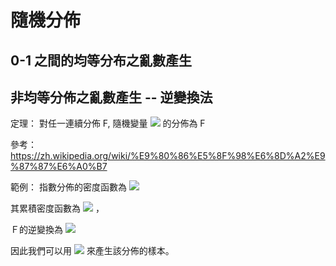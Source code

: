 # 隨機分佈

## 0-1 之間的均等分布之亂數產生



## 


## 非均等分佈之亂數產生 -- 逆變換法

定理： 對任一連續分佈 F, 隨機變量 <img src="https://latex.codecogs.com/gif.latex?X%20%3D%20F%5E%7B-1%7D(U)"/> 的分佈為 F

參考： https://zh.wikipedia.org/wiki/%E9%80%86%E5%8F%98%E6%8D%A2%E9%87%87%E6%A0%B7

範例： 指數分佈的密度函數為 <img src="https://latex.codecogs.com/gif.latex?f(x)%20%3D%20%5Clambda%20e%5E%7B-%5Clambda%20x%7D"/> 

其累積密度函數為 <img src="https://latex.codecogs.com/gif.latex?F(x)%20%3D%201-e%5E%7B-%5Clambda%7D%20x"/> ， 

Ｆ的逆變換為 <img src="https://latex.codecogs.com/gif.latex?F%7B-1%7D%20%3D%20%5Cfrac%7B-1%7D%7B%5Clambda%7D%20log(1-U)"/>

因此我們可以用 <img src="https://latex.codecogs.com/gif.latex?F%7B-1%7D"/> 來產生該分佈的樣本。

